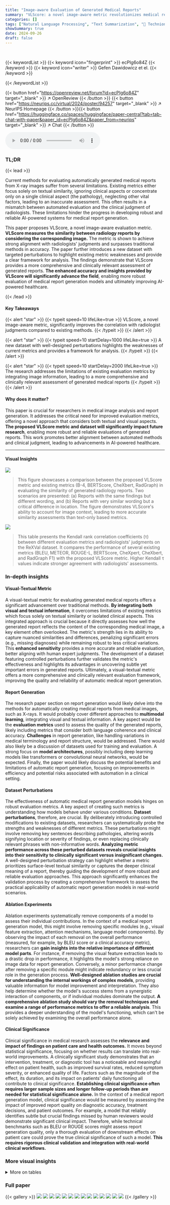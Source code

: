 ```yaml
---
title: "Image-aware Evaluation of Generated Medical Reports"
summary: "VLScore: a novel image-aware metric revolutionizes medical report evaluation by jointly assessing textual and visual similarities, significantly improving alignment with radiologist assessments."
categories: []
tags: ["Natural Language Processing", "Text Summarization", "🏢 Technion - Israel Institute of Technology",]
showSummary: true
date: 2024-09-26
draft: false
---
```


<br>

{{< keywordList >}}
{{< keyword icon="fingerprint" >}} ecPIg6o84Z {{< /keyword >}}
{{< keyword icon="writer" >}} Gefen Dawidowicz et el. {{< /keyword >}}
 
{{< /keywordList >}}

{{< button href="https://openreview.net/forum?id=ecPIg6o84Z" target="_blank" >}}
↗ OpenReview
{{< /button >}}
{{< button href="https://neurips.cc/virtual/2024/poster/94257" target="_blank" >}}
↗ NeurIPS Homepage
{{< /button >}}{{< button href="https://huggingface.co/spaces/huggingface/paper-central?tab=tab-chat-with-paper&paper_id=ecPIg6o84Z&paper_from=neurips" target="_blank" >}}
↗ Chat
{{< /button >}}



<audio controls>
    <source src="https://ai-paper-reviewer.com/ecPIg6o84Z/podcast.wav" type="audio/wav">
    Your browser does not support the audio element.
</audio>


### TL;DR


{{< lead >}}

Current methods for evaluating automatically generated medical reports from X-ray images suffer from several limitations.  Existing metrics either focus solely on textual similarity, ignoring clinical aspects or concentrate only on a single clinical aspect (the pathology), neglecting other vital factors, leading to an inaccurate assessment. This often results in a mismatch between automated evaluation and the clinical judgment of radiologists. These limitations hinder the progress in developing robust and reliable AI-powered systems for medical report generation. 

This paper proposes VLScore, a novel image-aware evaluation metric. **VLScore measures the similarity between radiology reports by considering the corresponding image.** The metric is shown to achieve strong alignment with radiologists' judgments and surpasses traditional methods in accuracy. The paper further introduces a new dataset with targeted perturbations to highlight existing metric weaknesses and provide a clear framework for analysis. The findings demonstrate that VLScore provides a more comprehensive and clinically relevant assessment of generated reports. **The enhanced accuracy and insights provided by VLScore will significantly advance the field**, enabling more robust evaluation of medical report generation models and ultimately improving AI-powered healthcare.

{{< /lead >}}


#### Key Takeaways

{{< alert "star" >}}
{{< typeit speed=10 lifeLike=true >}} VLScore, a novel image-aware metric, significantly improves the correlation with radiologist judgments compared to existing methods. {{< /typeit >}}
{{< /alert >}}

{{< alert "star" >}}
{{< typeit speed=10 startDelay=1000 lifeLike=true >}} A new dataset with well-designed perturbations highlights the weaknesses of current metrics and provides a framework for analysis. {{< /typeit >}}
{{< /alert >}}

{{< alert "star" >}}
{{< typeit speed=10 startDelay=2000 lifeLike=true >}} The research addresses the limitations of existing evaluation metrics by integrating image information, leading to a more comprehensive and clinically relevant assessment of generated medical reports {{< /typeit >}}
{{< /alert >}}

#### Why does it matter?
This paper is crucial for researchers in medical image analysis and report generation. It addresses the critical need for improved evaluation metrics, offering a novel approach that considers both textual and visual aspects.  **The proposed VLScore metric and dataset will significantly impact future research**, enabling more robust and reliable evaluations of generated reports. This work promotes better alignment between automated methods and clinical judgment, leading to advancements in AI-powered healthcare.

------
#### Visual Insights



![](https://ai-paper-reviewer.com/ecPIg6o84Z/figures_1_1.jpg)

> This figure showcases a comparison between the proposed VLScore metric and existing metrics (B-4, BERTScore, CheXbert, RadGraph) in evaluating the similarity of generated radiology reports.  Two scenarios are presented: (a) Reports with the same findings but different wording, and (b) Reports with very similar wording but a critical difference in location.  The figure demonstrates VLScore's ability to account for image context, leading to more accurate similarity assessments than text-only based metrics.





![](https://ai-paper-reviewer.com/ecPIg6o84Z/tables_5_1.jpg)

> This table presents the Kendall rank correlation coefficients (τ) between different evaluation metrics and radiologists' judgments on the ReXVal dataset.  It compares the performance of several existing metrics (BLEU, METEOR, ROUGE-L, BERTScore, CheXpert, CheXbert, and RadGraph F1) with the proposed VLScore metric. Higher Kendall τ values indicate stronger agreement with radiologists' assessments.





### In-depth insights


#### Visual-Textual Metric
A visual-textual metric for evaluating generated medical reports offers a significant advancement over traditional methods.  **By integrating both visual and textual information**, it overcomes limitations of existing metrics which focus solely on textual similarity or isolated clinical aspects. This integrated approach is crucial because it directly assesses how well the generated report reflects the content of the corresponding medical image, a key element often overlooked.  The metric's strength lies in its ability to capture nuanced similarities and differences, penalizing significant errors (e.g., missing diagnoses) while remaining robust to less critical variations. This **enhanced sensitivity** provides a more accurate and reliable evaluation, better aligning with human expert judgments. The development of a dataset featuring controlled perturbations further validates the metric's effectiveness and highlights its advantages in uncovering subtle yet important errors in generated reports.  Ultimately, a visual-textual metric offers a more comprehensive and clinically relevant evaluation framework, improving the quality and reliability of automatic medical report generation.

#### Report Generation
The research paper section on report generation would likely delve into the methods for automatically creating medical reports from medical images, such as X-rays.  It would probably cover different approaches to **multimodal learning**, integrating visual and textual information.  A key aspect would be the **evaluation metrics** used to assess the quality of the generated reports, likely including metrics that consider both language coherence and clinical accuracy.  **Challenges** in report generation, like handling variations in medical terminology and report structure, would be addressed.  There would also likely be a discussion of datasets used for training and evaluation.   A strong focus on **model architectures**, possibly including deep learning models like transformers or convolutional neural networks, would be expected. Finally, the paper would likely discuss the potential benefits and limitations of automatic report generation, focusing on improvements in efficiency and potential risks associated with automation in a clinical setting.

#### Dataset Perturbations
The effectiveness of automatic medical report generation models hinges on robust evaluation metrics.  A key aspect of creating such metrics is understanding how models behave under various conditions.  **Dataset perturbations**, therefore, are crucial. By deliberately introducing controlled modifications to existing datasets, researchers can systematically probe the strengths and weaknesses of different metrics.  These perturbations might involve removing key sentences describing pathologies, altering words signifying location or severity of findings, or even replacing clinically relevant phrases with non-informative words.  **Analyzing metric performance across these perturbed datasets reveals crucial insights into their sensitivity to clinically significant versus insignificant changes.**  A well-designed perturbation strategy can highlight whether a metric prioritizes surface-level textual similarity or captures the deeper clinical meaning of a report, thereby guiding the development of more robust and reliable evaluation approaches.  This approach significantly enhances the validation process by creating a comprehensive framework to assess the practical applicability of automatic report generation models in real-world scenarios.

#### Ablation Experiments
Ablation experiments systematically remove components of a model to assess their individual contributions.  In the context of a medical report generation model, this might involve removing specific modules (e.g., visual feature extraction, attention mechanisms, language model components). By observing the impact of each removal on the overall performance (measured, for example, by BLEU score or a clinical accuracy metric), researchers can **gain insights into the relative importance of different model parts**. For instance, if removing the visual feature extraction leads to a drastic drop in performance, it highlights the model's strong reliance on image data for report generation.  Conversely, a minor performance change after removing a specific module might indicate redundancy or less crucial role in the generation process.  **Well-designed ablation studies are crucial for understanding the internal workings of complex models**, providing valuable information for model improvement and interpretation.  They also help determine whether the model's success stems from a synergistic interaction of components, or if individual modules dominate the output. **A comprehensive ablation study should vary the removal techniques and examine a range of performance metrics to offer a reliable analysis**. This provides a deeper understanding of the model's functioning, which can't be solely achieved by examining the overall performance alone.

#### Clinical Significance
Clinical significance in medical research assesses the **relevance and impact of findings on patient care and health outcomes.**  It moves beyond statistical significance, focusing on whether results can translate into real-world improvements.  A clinically significant study demonstrates that an intervention, treatment, or diagnostic tool has a noticeable and meaningful effect on patient health, such as improved survival rates, reduced symptom severity, or enhanced quality of life.  Factors such as the magnitude of the effect, its duration, and its impact on patients' daily functioning all contribute to clinical significance.  **Establishing clinical significance often requires larger sample sizes and longer follow-up periods than are needed for statistical significance alone.**  In the context of a medical report generation model, clinical significance would be measured by assessing the impact of improved report quality on diagnostic accuracy, treatment decisions, and patient outcomes.  For example, a model that reliably identifies subtle but crucial findings missed by human reviewers would demonstrate significant clinical impact.  Therefore, while technical benchmarks such as BLEU or ROUGE scores might assess report generation quality, only a thorough evaluation of downstream effects on patient care could prove the true clinical significance of such a model.  **This requires rigorous clinical validation and integration with real-world clinical workflows.**


### More visual insights




<details>
<summary>More on tables
</summary>


![](https://ai-paper-reviewer.com/ecPIg6o84Z/tables_6_1.jpg)
> This table presents the results of an experiment on a perturbed dataset designed to evaluate the sensitivity of different metrics to the removal of either significant (pathology-related) or insignificant sentences from medical reports.  The results show that NLG metrics are not sensitive to this type of perturbation, while CE metrics and the proposed VLScore metric show higher sensitivity, with VLScore demonstrating the highest sensitivity to the removal of pathology-related sentences.

![](https://ai-paper-reviewer.com/ecPIg6o84Z/tables_6_2.jpg)
> This table presents the results of an ablation study on a perturbed dataset, focusing on the impact of modifying different types of words (descriptive vs. non-informative) in medical reports.  It compares several metrics' sensitivity to these changes. The results demonstrate that the proposed VLScore metric is more sensitive to clinically significant changes, while others show less sensitivity and give high scores even when crucial clinical information is altered. 

![](https://ai-paper-reviewer.com/ecPIg6o84Z/tables_8_1.jpg)
> This table presents the results of an ablation study comparing different similarity measurement methods for evaluating the quality of generated medical reports.  The methods compared are cosine similarity, minimal bounding sphere, image-centered cosine similarity, and the proposed triangle area method. The evaluation metric used is Kendall's τ, which measures the correlation between the similarity rankings produced by each method and the rankings provided by radiologists. The results show that the proposed triangle area method achieves the highest correlation with radiologists' judgments.

![](https://ai-paper-reviewer.com/ecPIg6o84Z/tables_8_2.jpg)
> This table presents the results of an ablation study comparing different vision-language embedding models used to create the shared space for the proposed VLScore metric.  The models are evaluated based on their Kendall's Tau correlation with radiologist judgments on the ReXVal dataset. The table shows that LIMITR achieves the highest correlation, suggesting it's the most effective model for this specific application.

</details>




### Full paper

{{< gallery >}}
<img src="https://ai-paper-reviewer.com/ecPIg6o84Z/1.png" class="grid-w50 md:grid-w33 xl:grid-w25" />
<img src="https://ai-paper-reviewer.com/ecPIg6o84Z/2.png" class="grid-w50 md:grid-w33 xl:grid-w25" />
<img src="https://ai-paper-reviewer.com/ecPIg6o84Z/3.png" class="grid-w50 md:grid-w33 xl:grid-w25" />
<img src="https://ai-paper-reviewer.com/ecPIg6o84Z/4.png" class="grid-w50 md:grid-w33 xl:grid-w25" />
<img src="https://ai-paper-reviewer.com/ecPIg6o84Z/5.png" class="grid-w50 md:grid-w33 xl:grid-w25" />
<img src="https://ai-paper-reviewer.com/ecPIg6o84Z/6.png" class="grid-w50 md:grid-w33 xl:grid-w25" />
<img src="https://ai-paper-reviewer.com/ecPIg6o84Z/7.png" class="grid-w50 md:grid-w33 xl:grid-w25" />
<img src="https://ai-paper-reviewer.com/ecPIg6o84Z/8.png" class="grid-w50 md:grid-w33 xl:grid-w25" />
<img src="https://ai-paper-reviewer.com/ecPIg6o84Z/9.png" class="grid-w50 md:grid-w33 xl:grid-w25" />
<img src="https://ai-paper-reviewer.com/ecPIg6o84Z/10.png" class="grid-w50 md:grid-w33 xl:grid-w25" />
<img src="https://ai-paper-reviewer.com/ecPIg6o84Z/11.png" class="grid-w50 md:grid-w33 xl:grid-w25" />
<img src="https://ai-paper-reviewer.com/ecPIg6o84Z/12.png" class="grid-w50 md:grid-w33 xl:grid-w25" />
<img src="https://ai-paper-reviewer.com/ecPIg6o84Z/13.png" class="grid-w50 md:grid-w33 xl:grid-w25" />
<img src="https://ai-paper-reviewer.com/ecPIg6o84Z/14.png" class="grid-w50 md:grid-w33 xl:grid-w25" />
{{< /gallery >}}